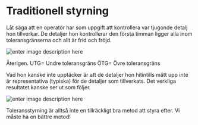 # Traditionell styrning

Låt säga att en operatör har som uppgift att kontrollera var tjugonde detalj hon tillverkar. De detaljer hon kontrollerar den första timman ligger alla inom toleransgränserna och allt är frid och fröjd.

![enter image description here](https://lernia.itslearning.com/data/1821/C33238/Bilder/Produktionsteknik%20&%20Ekonomi/image196.jpg)

Återigen. UTG= Undre toleransgräns  ÖTG= Övre toleransgräns

Vad hon kanske inte upptäcker är att de detaljer hon hitintills mätt upp inte är representativa (typiska) för de detaljer som tillverkats. Det verkliga resultatet kanske ser ut som följer.

![enter image description here](https://lernia.itslearning.com/data/1821/C33238/Bilder/Produktionsteknik%20&%20Ekonomi/image198.jpg)

Toleransstyrning är alltså inte en tillräckligt bra metod att styra efter. Vi måste ha en bättre metod!
